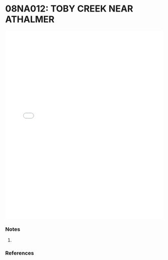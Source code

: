 # 08NA012: TOBY CREEK NEAR ATHALMER

<iframe src="/distribution_estimation/_static/stations/08NA012_fdc.html" width="100%" height="600" frameborder="0"></iframe>

### Notes
1. 

### References

